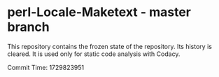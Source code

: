 # perl-Locale-Maketext - master branch

This repository contains the frozen state of the repository.
Its history is cleared. It is used only for static code
analysis with Codacy.

Commit Time: 1729823951
